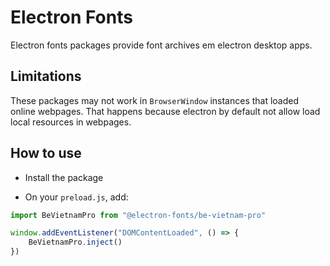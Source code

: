 # Electron Fonts

Electron fonts packages provide font archives em electron desktop apps.

## Limitations

These packages may not work in `BrowserWindow` instances that loaded online webpages. That happens because electron by default not allow load local resources in webpages.

## How to use

* Install the package

* On your `preload.js`, add:

```ts
import BeVietnamPro from "@electron-fonts/be-vietnam-pro"

window.addEventListener("DOMContentLoaded", () => {
    BeVietnamPro.inject()
})
```